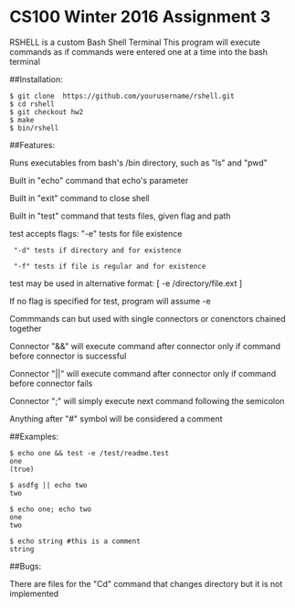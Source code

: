 # CS100 Winter 2016 Assignment 3

RSHELL is a custom Bash Shell Terminal
This program will execute commands as if commands were entered one
at a time into the bash terminal


##Installation:
```
$ git clone  https://github.com/yourusername/rshell.git
$ cd rshell
$ git checkout hw2
$ make
$ bin/rshell
```

##Features:
	
Runs executables from bash's /bin directory, such as "ls" and "pwd"

Built in "echo" command that echo's parameter

Built in "exit" command to close shell

Built in "test" command that tests files, given flag and path

test accepts flags:
	 "-e" tests for file existence

 	 "-d" tests if directory and for existence

	 "-f" tests if file is regular and for existence

test may be used in alternative format: [ -e /directory/file.ext ]

If no flag is specified for test, program will assume -e


Commmands can but used with single connectors or conenctors chained together

Connector "&&" will execute command after connector only if command before connector is successful

Connector "||" will execute command after connector only if command before connector fails

Connector ";" will simply execute next command following the semicolon

Anything after "#" symbol will be considered a comment


##Examples:
```
$ echo one && test -e /test/readme.test
one
(true)

$ asdfg || echo two
two

$ echo one; echo two
one
two

$ echo string #this is a comment
string
```

##Bugs:

There are files for the "Cd" command that changes directory but it is not implemented



